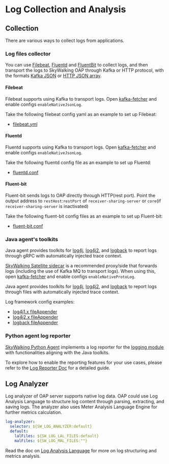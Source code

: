 # Log Collection and Analysis

## Collection
There are various ways to collect logs from applications.

### Log files collector

You can use [Filebeat](https://www.elastic.co/cn/beats/filebeat), [Fluentd](https://fluentd.org)
and [FluentBit](http://fluentbit.io) to collect logs, and then transport the logs to SkyWalking OAP through Kafka or
HTTP protocol, with the formats [Kafka JSON](../../protocols/Log-Data-Protocol.md#native-kafka-protocol)
or [HTTP JSON array](../../protocols/Log-Data-Protocol.md#http-api).

#### Filebeat
Filebeat supports using Kafka to transport logs. Open [kafka-fetcher](backend-fetcher.md#kafka-fetcher) and enable configs `enableNativeJsonLog`.

Take the following filebeat config yaml as an example to set up Filebeat:
- [filebeat.yml](../../../../test/e2e/e2e-test/docker/kafka/filebeat.yml)

#### Fluentd
Fluentd supports using Kafka to transport logs. Open [kafka-fetcher](backend-fetcher.md#kafka-fetcher) and enable configs `enableNativeJsonLog`.

Take the following fluentd config file as an example to set up Fluentd:
- [fluentd.conf](../../../../test/e2e/e2e-test/docker/kafka/fluentd.conf)

#### Fluent-bit
Fluent-bit sends logs to OAP directly through HTTP(rest port). 
Point the output address to `restHost`:`restPort` of `receiver-sharing-server` or `core`(if `receiver-sharing-server` is inactivated)

Take the following fluent-bit config files as an example to set up Fluent-bit:
- [fluent-bit.conf](../../../../test/e2e/e2e-test/docker/log/fluent-bit)

### Java agent's toolkits
Java agent provides toolkits for 
[log4j](https://github.com/apache/skywalking-java/blob/20fb8c81b3da76ba6628d34c12d23d3d45c973ef/docs/en/setup/service-agent/java-agent/Application-toolkit-log4j-1.x.md),
[log4j2](https://github.com/apache/skywalking-java/blob/20fb8c81b3da76ba6628d34c12d23d3d45c973ef/docs/en/setup/service-agent/java-agent/Application-toolkit-log4j-2.x.md), and
[logback](https://github.com/apache/skywalking-java/blob/20fb8c81b3da76ba6628d34c12d23d3d45c973ef/docs/en/setup/service-agent/java-agent/Application-toolkit-logback-1.x.md) 
to report logs through gRPC with automatically injected trace context.

[SkyWalking Satellite sidecar](https://github.com/apache/skywalking-satellite) is a recommended proxy/side that
forwards logs (including the use of Kafka MQ to transport logs). When using this, open [kafka-fetcher](backend-fetcher.md#kafka-fetcher)
and enable configs `enableNativeProtoLog`.

Java agent provides toolkits for
[log4j](https://github.com/apache/skywalking-java/blob/20fb8c81b3da76ba6628d34c12d23d3d45c973ef/docs/en/setup/service-agent/java-agent/Application-toolkit-log4j-1.x.md#print-skywalking-context-in-your-logs),
[log4j2](https://github.com/apache/skywalking-java/blob/20fb8c81b3da76ba6628d34c12d23d3d45c973ef/docs/en/setup/service-agent/java-agent/Application-toolkit-log4j-2.x.md#print-skywalking-context-in-your-logs), and
[logback](https://github.com/apache/skywalking-java/blob/20fb8c81b3da76ba6628d34c12d23d3d45c973ef/docs/en/setup/service-agent/java-agent/Application-toolkit-logback-1.x.md#print-skywalking-context-in-your-logs)
to report logs through files with automatically injected trace context.

Log framework config examples:
- [log4j1.x fileAppender](../../../../test/e2e/e2e-service-provider/src/main/resources/log4j.properties)
- [log4j2.x fileAppender](../../../../test/e2e/e2e-service-provider/src/main/resources/log4j2.xml)
- [logback fileAppender](../../../../test/e2e/e2e-service-provider/src/main/resources/logback.xml)

### Python agent log reporter

[SkyWalking Python Agent](https://github.com/apache/skywalking-python) implements a log reporter for the [logging 
module](https://docs.python.org/3/library/logging.html) with functionalities aligning with the Java toolkits. 

To explore how to enable the reporting features for your use cases, please refer to the 
[Log Reporter Doc](https://github.com/apache/skywalking-python/blob/master/docs/LogReporter.md) for a detailed guide.

## Log Analyzer

Log analyzer of OAP server supports native log data. OAP could use Log Analysis Language to
structure log content through parsing, extracting, and saving logs. 
The analyzer also uses Meter Analysis Language Engine for further metrics calculation.

```yaml
log-analyzer:
  selector: ${SW_LOG_ANALYZER:default}
  default:
    lalFiles: ${SW_LOG_LAL_FILES:default}
    malFiles: ${SW_LOG_MAL_FILES:""}
```

Read the doc on [Log Analysis Language](../../concepts-and-designs/lal.md) for more on log structuring and metrics analysis.
